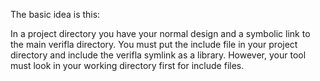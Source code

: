 The basic idea is this:

In a project directory you have your normal design and a symbolic link to the
main verifla directory. You must put the include file in your project directory
and include the verifla symlink as a library. However, your tool must look in
your working directory first for include files.

